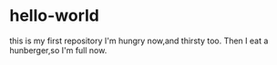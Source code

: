 # hello-world
this is my first repository
I'm hungry now,and thirsty too.
Then I eat a hunberger,so I'm full now.
